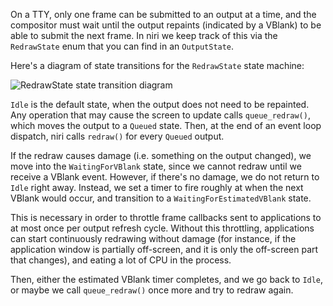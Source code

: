 On a TTY, only one frame can be submitted to an output at a time, and the compositor must wait until the output repaints (indicated by a VBlank) to be able to submit the next frame.
In niri we keep track of this via the `RedrawState` enum that you can find in an `OutputState`.

Here's a diagram of state transitions for the `RedrawState` state machine:

<picture>
    <source media="(prefers-color-scheme: dark)" srcset="./img/RedrawState-dark.drawio.png">
    <img alt="RedrawState state transition diagram" src="./img/RedrawState-light.drawio.png">
</picture>

`Idle` is the default state, when the output does not need to be repainted.
Any operation that may cause the screen to update calls `queue_redraw()`, which moves the output to a `Queued` state.
Then, at the end of an event loop dispatch, niri calls `redraw()` for every `Queued` output.

If the redraw causes damage (i.e. something on the output changed), we move into the `WaitingForVBlank` state, since we cannot redraw until we receive a VBlank event.
However, if there's no damage, we do not return to `Idle` right away.
Instead, we set a timer to fire roughly at when the next VBlank would occur, and transition to a `WaitingForEstimatedVBlank` state.

This is necessary in order to throttle frame callbacks sent to applications to at most once per output refresh cycle.
Without this throttling, applications can start continuously redrawing without damage (for instance, if the application window is partially off-screen, and it is only the off-screen part that changes), and eating a lot of CPU in the process.

Then, either the estimated VBlank timer completes, and we go back to `Idle`, or maybe we call `queue_redraw()` once more and try to redraw again.
